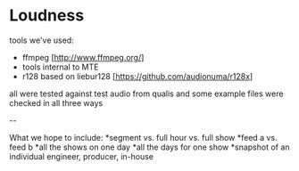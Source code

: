 Loudness
========

tools we've used:
*  ffmpeg [http://www.ffmpeg.org/]
*  tools internal to MTE
*  r128 based on liebur128 [https://github.com/audionuma/r128x]
  
all were tested against test audio from qualis and some example files were checked in all three ways


--

What we hope to include:
*segment vs. full hour vs. full show
*feed a vs. feed b
*all the shows on one day
*all the days for one show
*snapshot of an individual engineer, producer, in-house
